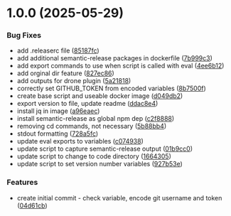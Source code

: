 # 1.0.0 (2025-05-29)


### Bug Fixes

* add .releaserc file ([85187fc](https://github.com/wyattmunson/semver-plugin/commit/85187fc48baedadb0f33c0d328077459e704b3c6))
* add additional semantic-release packages in dockerfile ([7b999c3](https://github.com/wyattmunson/semver-plugin/commit/7b999c3edbb487693e9b709077a71527879472a5))
* add export commands to use when script is called with eval ([4ee6b12](https://github.com/wyattmunson/semver-plugin/commit/4ee6b1231f63d291ef447d86d920d71df8c31240))
* add orginal dir feature ([827ec86](https://github.com/wyattmunson/semver-plugin/commit/827ec860647430cabd37a79f224e9f37e8add3bc))
* add outputs for drone plugin ([5a21818](https://github.com/wyattmunson/semver-plugin/commit/5a21818c5b0bf93157b32bbf9413c1cba3dfb2d6))
* correctly set GITHUB_TOKEN from encoded variables ([8b7500f](https://github.com/wyattmunson/semver-plugin/commit/8b7500f782c288335c06b1cf339b287f26186654))
* create base script and useable docker image ([d049db2](https://github.com/wyattmunson/semver-plugin/commit/d049db285409a65e2bf61945118bbb607a440744))
* export version to file, update readme ([ddac8e4](https://github.com/wyattmunson/semver-plugin/commit/ddac8e47ce794f07ea5942db2bca680d7f62bcb0))
* install jq in image ([a96eaec](https://github.com/wyattmunson/semver-plugin/commit/a96eaecdf4ce99528201fd3a2572aed0c4ade14f))
* install semantic-release as global npm dep ([c2f8888](https://github.com/wyattmunson/semver-plugin/commit/c2f88888661e3204f124e2b17f5d6edd0389d3b6))
* removing cd commands, not necessary ([5b88bb4](https://github.com/wyattmunson/semver-plugin/commit/5b88bb438556df136f305d27c50d88a1cf9c1175))
* stdout formatting ([728a5fc](https://github.com/wyattmunson/semver-plugin/commit/728a5fc362da41567dafcafa42c64d2cc9cfd24d))
* update eval exports to variables ([c074938](https://github.com/wyattmunson/semver-plugin/commit/c074938aca3b303a60fef44c19aa46e77e5073e7))
* update script to capture semantic-release output ([01b9cc0](https://github.com/wyattmunson/semver-plugin/commit/01b9cc0cb433d63718bb6657ab5d0a550a5db464))
* update script to change to code directory ([1664305](https://github.com/wyattmunson/semver-plugin/commit/1664305751abf6144f9f52516f7736efb6964f90))
* update script to set version number variables ([927b53e](https://github.com/wyattmunson/semver-plugin/commit/927b53eacaf12e2db7fcc4f4e626e135e4ec445f))


### Features

* create initial commit - check variable, encode git username and token ([04d61cb](https://github.com/wyattmunson/semver-plugin/commit/04d61cb73661e4a11a928de477f38f21e9273704))
